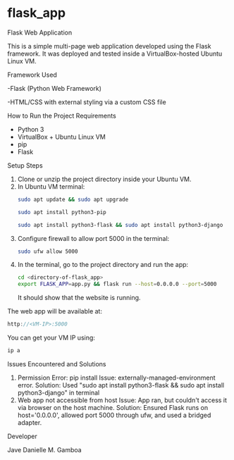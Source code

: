 # flask_app
Flask Web Application

This is a simple multi-page web application developed using the Flask framework. It was deployed and tested inside a VirtualBox-hosted Ubuntu Linux VM.

Framework Used

-Flask (Python Web Framework)

-HTML/CSS with external styling via a custom CSS file


How to Run the Project
Requirements
- Python 3
- VirtualBox + Ubuntu Linux VM
- pip
- Flask

Setup Steps
1. Clone or unzip the project directory inside your Ubuntu VM.
2. In Ubuntu VM terminal:
   ```bash
   sudo apt update && sudo apt upgrade
   ```
   ```bash
   sudo apt install python3-pip
   ```
   ```bash
   sudo apt install python3-flask && sudo apt install python3-django
   ```
4. Configure firewall to allow port 5000 in the terminal:
   ```bash
   sudo ufw allow 5000
   ```
5. In the terminal, go to the project directory and run the app:
   ```bash
   cd <directory-of-flask_app>
   export FLASK_APP=app.py && flask run --host=0.0.0.0 --port=5000
   ```
   It should show that the website is running.

The web app will be available at:
  ```cpp
  http://<VM-IP>:5000
  ```

You can get your VM IP using:
  ```bash
  ip a
  ```

Issues Encountered and Solutions
1. Permission Error: pip install
Issue: externally-managed-environment error.
Solution: Used "sudo apt install python3-flask && sudo apt install python3-django" in terminal
2. Web app not accessible from host
Issue: App ran, but couldn't access it via browser on the host machine.
Solution: Ensured Flask runs on host='0.0.0.0', allowed port 5000 through ufw, and used a bridged adapter.


Developer

Jave Danielle M. Gamboa

